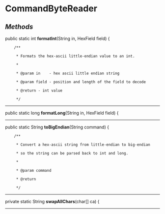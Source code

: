 # CommandByteReader

## _Methods_
public static int **formatInt**(String in, HexField field) {

	    /**

	     * Formats the hex-ascii little-endian value to an int.

	     *

	     * @param in    - hex ascii little endian string

	     * @param field - position and length of the field to decode

	     * @return - int value

	     */
---
public static long **formatLong**(String in, HexField field) {

---
public static String **toBigEndian**(String command) {

	    /**

	     * Convert a hex-ascii string from little-endian to big-endian

	     * so the string can be parsed back to int and long.

	     *

	     * @param command

	     * @return

	     */
---
private static String **swapAllChars**(char[] ca) {

---
